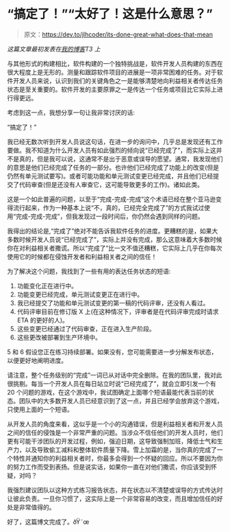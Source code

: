 # “搞定了！”“太好了！这是什么意思？”

> 原文：<https://dev.to/jlhcoder/its-done-great-what-does-that-mean>

*这篇文章最初发表在[我的博客](http://jlhood.com/its-done-great-what-does-that-mean/)T3 上*

与其他形式的构建相比，软件构建的一个独特挑战是，软件开发人员构建的东西在很大程度上是无形的。测量和跟踪软件项目的进展是一项非常困难的任务。对于软件开发人员来说，认识到我们的关键角色之一是能够清楚地向利益相关者传达任务状态是至关重要的。软件开发的主要原罪之一是传达一个任务或项目比它实际上进行得更远。

考虑到这一点，我想分享一句让我非常讨厌的话:

“搞定了！”

我已经无数次听到开发人员说这句话，在进一步的询问中，几乎总是发现还有工作要做。我不知道为什么开发人员有如此强烈的倾向说“已经完成了”，而实际上这并不是真的，但是我可以说，这通常不是出于恶意或误导的愿望。通常，我发现他们的意思是他们已经完成了任务的一部分。也许他们已经完成了功能上的改变(但是仍然有单元测试要写)。或者可能功能和单元测试变更已经完成，并且他们已经提交了代码审查(但是还没有人审查它，这可能导致更多的工作)。诸如此类。

这是一个如此普遍的问题，以至于“完成-完成-完成”这个术语已经在整个亚马逊变得流行起来，作为一种基本上说“不，真的，已经完全完成了”的方式我试过使用“完成-完成-完成”，但我发现过一段时间后，你仍然会遇到同样的问题。

我得出的结论是,“完成了”绝对不能告诉我软件任务的进度。更糟糕的是，如果大多数时候开发人员说“已经完成了”，实际上并没有完成，那么这意味着大多数时候你在对利益相关者撒谎。所以“完成了”比一文不值还糟糕，它实际上几乎在你每次使用它的时候都在侵蚀开发者和利益相关者之间的信任！

为了解决这个问题，我找到了一些有用的表达任务状态的短语:

1.  功能变化正在进行中。
2.  功能变更已经完成，单元测试变更正在进行中。
3.  我已经提交了功能和单元测试变更的第一稿的代码评审，还没有人看过。
4.  代码评审目前在修订版 X 上(在这种情况下，评审者是在代码评审完成时请求 ETA 的更好的人)。
5.  这些变更已经通过了代码审查，正在进入生产阶段。
6.  这些更改被部署到生产环境中。

5 和 6 假设您正在练习持续部署。如果没有，您可能需要进一步分解发布状态，以便更好地阐明进度。

请注意，整个任务级别的“完成”一词已从对话中完全删除。在我的团队里，我对此很挑剔。每当一个开发人员在每日站立时说“已经完成了”，就会立即引发一个有 20 个问题的游戏，在这个游戏中，我试图确定上面哪个短语最能代表当前的状态。团队中的大多数开发人员已经意识到了这一点，并且已经学会放弃这个游戏，只使用上面的一个短语。

从开发人员的角度来看，这似乎是一个小的沟通错误，但是利益相关者和开发人员之间的信任的侵蚀是一个非常严重的问题。当涉众不信任他们的开发人员时，他们更有可能干涉团队的开发过程，例如，强迫日期，这导致强制加班，降低士气和生产力，以及导致偷工减料和整体软件质量下降。雪上加霜的是，当你真的完成了一个特性并通知你的利益相关者时，你最多会得到一个怀疑的回应。所以不要因为你的努力工作而受到表扬。但是说实话，如果你一直在对他们撒谎，你应该受到怀疑，对吗？

我强烈建议团队以这种方式练习报告状态，并在状态以不清楚或误导的方式传达时让彼此负责。一旦你习惯了，这实际上是一个非常容易的改变，而且增加信任的好处是非常值得的。

好了，这篇博文完成了。ðŸ˜œ